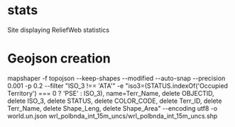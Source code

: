 stats
=====

Site displaying ReliefWeb statistics

Geojson creation
================

mapshaper -f topojson --keep-shapes --modified --auto-snap --precision 0.001 -p 0.2 --filter "ISO_3 !== 'ATA'" -e "iso3=(STATUS.indexOf('Occupied Territory') === 0 ? 'PSE' : ISO_3), name=Terr_Name, delete OBJECTID, delete ISO_3, delete STATUS, delete COLOR_CODE, delete Terr_ID, delete Terr_Name, delete Shape_Leng, delete Shape_Area" --encoding utf8 -o world.un.json wrl_polbnda_int_15m_uncs/wrl_polbnda_int_15m_uncs.shp

